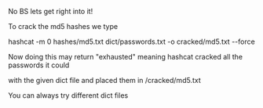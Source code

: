 No BS lets get right into it! 

To crack the md5 hashes we type 

   hashcat -m 0 hashes/md5.txt dict/passwords.txt -o cracked/md5.txt --force

Now doing this may return "exhausted" meaning hashcat cracked all the passwords it could

with the given dict file and placed them in /cracked/md5.txt 

You can always try different dict files 


